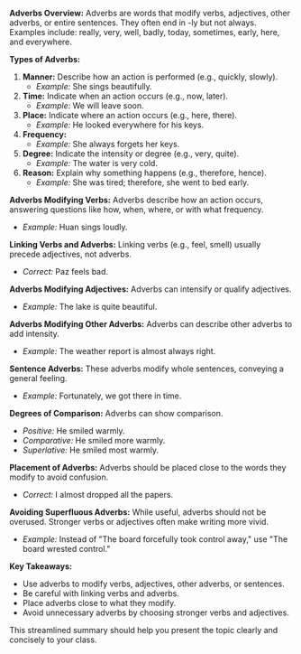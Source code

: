 **Adverbs Overview:** Adverbs are words that modify verbs, adjectives, other adverbs, or entire sentences. They often end in -ly but not always. Examples include: really, very, well, badly, today, sometimes, early, here, and everywhere.

**Types of Adverbs:**

1. **Manner:** Describe how an action is performed (e.g., quickly, slowly).
    - _Example:_ She sings beautifully.
2. **Time:** Indicate when an action occurs (e.g., now, later).
    - _Example:_ We will leave soon.
3. **Place:** Indicate where an action occurs (e.g., here, there).
    - _Example:_ He looked everywhere for his keys.
4. **Frequency:**  
    - _Example:_ She always forgets her keys.
5. **Degree:** Indicate the intensity or degree (e.g., very, quite).
    - _Example:_ The water is very cold.
6. **Reason:** Explain why something happens (e.g., therefore, hence).
    - _Example:_ She was tired; therefore, she went to bed early.


**Adverbs Modifying Verbs:** Adverbs describe how an action occurs, answering questions like how, when, where, or with what frequency.

- _Example:_ Huan sings loudly.

**Linking Verbs and Adverbs:** Linking verbs (e.g., feel, smell) usually precede adjectives, not adverbs.

- _Correct:_ Paz feels bad.

**Adverbs Modifying Adjectives:** Adverbs can intensify or qualify adjectives.

- _Example:_ The lake is quite beautiful.

**Adverbs Modifying Other Adverbs:** Adverbs can describe other adverbs to add intensity.

- _Example:_ The weather report is almost always right.

**Sentence Adverbs:** These adverbs modify whole sentences, conveying a general feeling.

- _Example:_ Fortunately, we got there in time.

**Degrees of Comparison:** Adverbs can show comparison.

- _Positive:_ He smiled warmly.
- _Comparative:_ He smiled more warmly.
- _Superlative:_ He smiled most warmly.

**Placement of Adverbs:** Adverbs should be placed close to the words they modify to avoid confusion.

- _Correct:_ I almost dropped all the papers.

**Avoiding Superfluous Adverbs:** While useful, adverbs should not be overused. Stronger verbs or adjectives often make writing more vivid.

- _Example:_ Instead of "The board forcefully took control away," use "The board wrested control."

**Key Takeaways:**

- Use adverbs to modify verbs, adjectives, other adverbs, or sentences.
- Be careful with linking verbs and adverbs.
- Place adverbs close to what they modify.
- Avoid unnecessary adverbs by choosing stronger verbs and adjectives.

This streamlined summary should help you present the topic clearly and concisely to your class.